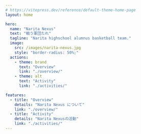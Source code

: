 ```yaml
---
# https://vitepress.dev/reference/default-theme-home-page
layout: home

hero:
  name: "Narita Nexus"
  text: "戦う軍団たれ"
  tagline: "Narita highschool alumnus basketball team."
  image:
    src: /images/narita-nexus.jpg
    style: "border-radius: 50%;"
  actions:
    - theme: brand
      text: "Overview"
      link: "./overview/"
    - theme: alt
      text: "Activity"
      link: "./activities/"

features:
  - title: "Overview"
    details: "Narita Nexus について"
    link: "./overview/"
  - title: "Activity"
    details: "Narita Nexusの活動"
    link: "./activities/"
---
```


<script lang="ts" setup> 
import NexusHome from "/.vitepress/theme/components/NexusHome.vue";
</script>

<NexusHome />
